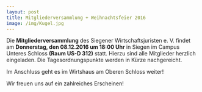 ```yaml
---
layout: post
title: Mitgliederversammlung + Weihnachtsfeier 2016
image: /img/Kugel.jpg
---
```

	

Die **Mitgliederversammlung** des Siegener Wirtschaftsjuristen e. V. findet am **Donnerstag, den 08.12.2016 um 18:00 Uhr** in Siegen im Campus Unteres Schloss **(Raum US-D 312)** statt. Hierzu sind alle Mitglieder herzlich eingeladen. Die Tagesordnungspunkte werden in Kürze nachgereicht.

Im Anschluss geht es im Wirtshaus am Oberen Schloss weiter!

Wir freuen uns auf ein zahlreiches Erscheinen!
